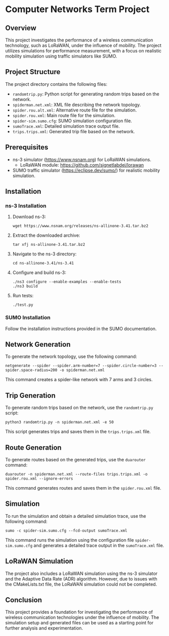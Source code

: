 # Computer Networks Term Project

## Overview
This project investigates the performance of a wireless communication technology, such as LoRaWAN, under the influence of mobility. The project utilizes simulations for performance measurement, with a focus on realistic mobility simulation using traffic simulators like SUMO.

## Project Structure
The project directory contains the following files:

- `randomtrip.py`: Python script for generating random trips based on the network.
- `spiderman.net.xml`: XML file describing the network topology.
- `spider.rou.alt.xml`: Alternative route file for the simulation.
- `spider.rou.xml`: Main route file for the simulation.
- `spider-sim.sumo.cfg`: SUMO simulation configuration file.
- `sumoTrace.xml`: Detailed simulation trace output file.
- `trips.trips.xml`: Generated trip file based on the network.

## Prerequisites
- ns-3 simulator (https://www.nsnam.org) for LoRaWAN simulations.
  - LoRaWAN module: https://github.com/signetlabdei/lorawan
- SUMO traffic simulator (https://eclipse.dev/sumo/) for realistic mobility simulation.

## Installation
### ns-3 Installation
1. Download ns-3:
   ```
   wget https://www.nsnam.org/releases/ns-allinone-3.41.tar.bz2
   ```
2. Extract the downloaded archive:
   ```
   tar xfj ns-allinone-3.41.tar.bz2
   ```
3. Navigate to the ns-3 directory:
   ```
   cd ns-allinone-3.41/ns-3.41
   ```
4. Configure and build ns-3:
   ```
   ./ns3 configure --enable-examples --enable-tests
   ./ns3 build
   ```
5. Run tests:
   ```
   ./test.py
   ```

### SUMO Installation
Follow the installation instructions provided in the SUMO documentation.

## Network Generation
To generate the network topology, use the following command:
```
netgenerate --spider --spider.arm-number=7 --spider.circle-number=3 --spider.space-radius=200 -o spiderman.net.xml
```
This command creates a spider-like network with 7 arms and 3 circles.

## Trip Generation
To generate random trips based on the network, use the `randomtrip.py` script:
```
python3 randomtrip.py -n spiderman.net.xml -e 50
```
This script generates trips and saves them in the `trips.trips.xml` file.

## Route Generation
To generate routes based on the generated trips, use the `duarouter` command:
```
duarouter -n spiderman.net.xml --route-files trips.trips.xml -o spider.rou.xml --ignore-errors
```
This command generates routes and saves them in the `spider.rou.xml` file.

## Simulation
To run the simulation and obtain a detailed simulation trace, use the following command:
```
sumo -c spider-sim.sumo.cfg --fcd-output sumoTrace.xml
```
This command runs the simulation using the configuration file `spider-sim.sumo.cfg` and generates a detailed trace output in the `sumoTrace.xml` file.

## LoRaWAN Simulation
The project also includes a LoRaWAN simulation using the ns-3 simulator and the Adaptive Data Rate (ADR) algorithm. However, due to issues with the CMakeLists.txt file, the LoRaWAN simulation could not be completed.

## Conclusion
This project provides a foundation for investigating the performance of wireless communication technologies under the influence of mobility. The simulation setup and generated files can be used as a starting point for further analysis and experimentation.
